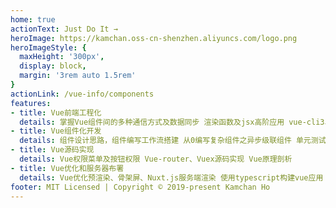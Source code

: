 ```yaml
---
home: true
actionText: Just Do It →
heroImage: https://kamchan.oss-cn-shenzhen.aliyuncs.com/logo.png
heroImageStyle: {
  maxHeight: '300px',
  display: block,
  margin: '3rem auto 1.5rem'
}
actionLink: /vue-info/components
features:
- title: Vue前端工程化
  details: 掌握Vue组件间的多种通信方式及数据同步 渲染函数及jsx高阶应用 vue-cli3、vuex、vue-router进阶之JWT认证
- title: Vue组件化开发
  details: 组件设计思路，组件编写工作流搭建 从0编写复杂组件之异步级联组件 单元测试编写及组件的发布
- title: Vue源码实现
  details: Vue权限菜单及按钮权限 Vue-router、Vuex源码实现 Vue原理剖析
- title: Vue优化和服务器布署
  details: Vue优化预渲染、骨架屏、Nuxt.js服务端渲染 使用typescript构建vue应用 Docker + nginx实现vue的布署和持续集成
footer: MIT Licensed | Copyright © 2019-present Kamchan Ho
---
```


